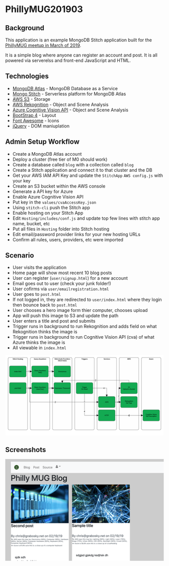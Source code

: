 # PhillyMUG201903

## Background
This application is an example MongoDB Stitch application built for the [PhillyMUG meetup in March of 2019](https://www.meetup.com/Philadelphia-MongoDB-User-Group/events/258766284/).

It is a simple blog where anyone can register an account and post. It is all powered via serverelss and front-end JavaScript and HTML.

## Technologies
* [MongoDB Atlas](https://docs.atlas.mongodb.com/) - MongoDB Database as a Service
* [Mongo Stitch](https://docs.mongodb.com/stitch/) - Serverless platform for MongoDB Atlas
* [AWS S3](https://aws.amazon.com/s3/) - Storage
* [AWS Rekognition](https://aws.amazon.com/rekognition/) - Object and Scene Analysis
* [Azure Cognitive Vision API](https://azure.microsoft.com/en-us/services/cognitive-services/computer-vision/) - Object and Scene Analysis
* [BootStrap 4](https://getbootstrap.com/) - Layout
* [Font Awesome](https://fontawesome.com/v4.7.0/icons/) - Icons
* [jQuery](https://jquery.com/) - DOM maniuplation 

## Admin Setup Workflow
* Create a MongoDB Atlas account 
* Deploy a cluster (free tier of M0 should work)
* Create a database called `blog` with a collection called `blog`
* Create a Stitch application and connect it to that cluster and the DB
* Get your AWS IAM API Key and update the `StitchApp` `AWS config.js` with your key
* Create an S3 bucket within the AWS console
* Generate a API key for Azure 
* Enable Azure Cognitive Vision API 
* Put key in the `values/cvaAccessKey.json`
* Using `stitch-cli` push the Stitch app
* Enable hosting on your Stitch App 
* Edit `Hosting/includes/conf.js` and update top few lines with stitch app name, bucket, etc
* Put all files in `Hosting` folder into Stitch hosting
* Edit email/password provider links for your new hosting URLs
* Confirm all rules, users, providers, etc were imported 

## Scenario
* User visits the application
* Home page will show most recent 10 blog posts
* User can register (`user/signup.html`) for a new account 
* Email goes out to user (check your junk folder!)
* User cofirms via `user/emailregistration.html`
* User goes to `post.html` 
* If not logged in, they are redirected to `user/index.html` where they login then bounce back to `post.html` 
* User chooses a hero image form thier computer, chooses upload 
* App will push this image to S3 and update the path
* User enters a title and post and submits
* Trigger runs in background to run Rekognition and adds field on what Rekognition thinks the image is
* Trigger runs in background to run Cognitive Vision API (cva) of what Azure thinks the image is
* All viewable in `index.html` 

![](Screenshots/flow.png)

## Screenshots
![](Screenshots/ss1.png)

